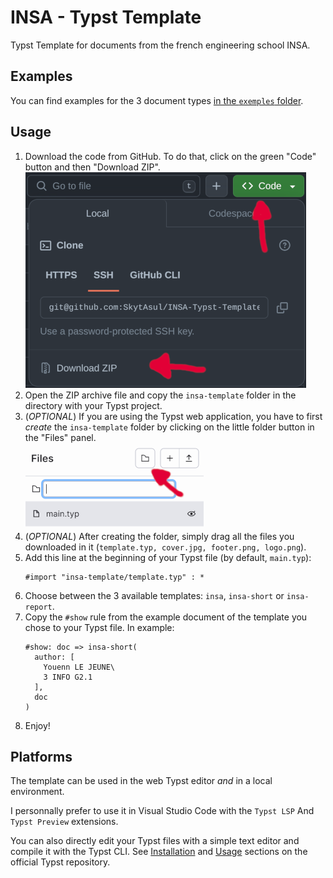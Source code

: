 # INSA - Typst Template
Typst Template for documents from the french engineering school INSA.

## Examples
You can find examples for the 3 document types [in the `exemples` folder](exemples).

## Usage
1. Download the code from GitHub. To do that, click on the green "Code" button and then "Download ZIP".  
    ![illustration](illustrations/github-download.png)
1. Open the ZIP archive file and copy the `insa-template` folder in the directory with your Typst project.
1. (*OPTIONAL*) If you are using the Typst web application, you have to first *create* the `insa-template` folder by clicking on the little folder button in the "Files" panel.  
    ![illustration](illustrations/typst-folder.png)
1. (*OPTIONAL*) After creating the folder, simply drag all the files you downloaded in it (`template.typ, cover.jpg, footer.png, logo.png`).
1. Add this line at the beginning of your Typst file (by default, `main.typ`):
    ```typst
    #import "insa-template/template.typ" : *
    ```
1. Choose between the 3 available templates: `insa`, `insa-short` or `insa-report`.
1. Copy the `#show` rule from the example document of the template you chose to your Typst file. In example:
    ```typst
    #show: doc => insa-short(
      author: [
        Youenn LE JEUNE\
        3 INFO G2.1
      ],
      doc
    )
    ````
1. Enjoy!

## Platforms
The template can be used in the web Typst editor *and* in a local environment.

I personnally prefer to use it in Visual Studio Code with the `Typst LSP` And `Typst Preview` extensions.

You can also directly edit your Typst files with a simple text editor and compile it with the Typst CLI.
See [Installation](https://github.com/typst/typst?tab=readme-ov-file#installation) and [Usage](https://github.com/typst/typst?tab=readme-ov-file#usage) sections on the official Typst repository.
